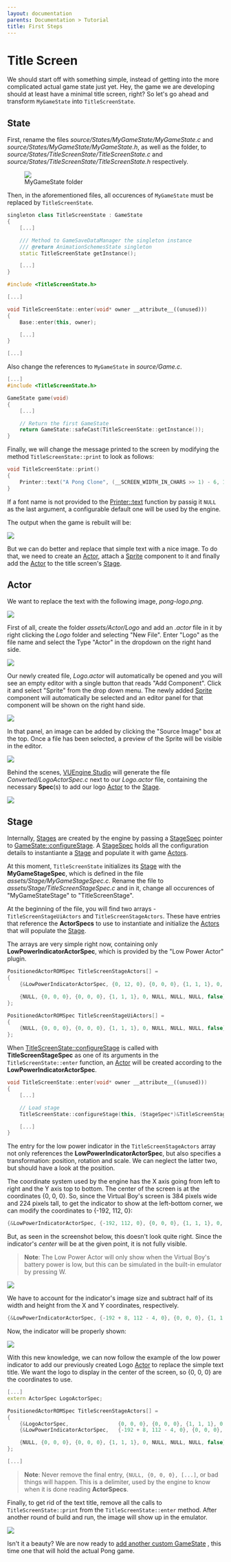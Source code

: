 ```yaml
---
layout: documentation
parents: Documentation > Tutorial
title: First Steps
---
```


# Title Screen

We should start off with something simple, instead of getting into the more complicated actual game state just yet. Hey, the game we are developing should at least have a minimal title screen, right? So let's go ahead and transform `MyGameState` into `TitleScreenState`.

## State

First, rename the files _source/States/MyGameState/MyGameState.c_ and _source/States/MyGameState/MyGameState.h_, as well as the folder, to _source/States/TitleScreenState/TitleScreenState.c_ and _source/States/TitleScreenState/TitleScreenState.h_ respectively.

<figure>
    <a href="/documentation/images/tutorial/my-game-state-folders.png" data-toggle="lightbox" data-gallery="gallery" data-caption="MyGameState folder">
        <img src="/documentation/images/tutorial/my-game-state-folders.png" />
    </a>
    <figcaption>
        MyGameState folder
    </figcaption>
</figure>

Then, in the aforementioned files, all occurences of `MyGameState` must be replaced by `TitleScreenState`.

```cpp
singleton class TitleScreenState : GameState
{
    [...]

    /// Method to GameSaveDataManager the singleton instance
    /// @return AnimationSchemesState singleton
    static TitleScreenState getInstance();

    [...]
}
```

```cpp
#include <TitleScreenState.h>

[...]

void TitleScreenState::enter(void* owner __attribute__((unused)))
{
    Base::enter(this, owner);

    [...]
}

[...]
```

Also change the references to `MyGameState` in _source/Game.c_.

```cpp
[...]
#include <TitleScreenState.h>

GameState game(void)
{
    [...]

    // Return the first GameState
    return GameState::safeCast(TitleScreenState::getInstance());
}
```

Finally, we will change the message printed to the screen by modifying the method `TitleScreenState::print` to look as follows:

```cpp
void TitleScreenState::print()
{
    Printer::text("A Pong Clone", (__SCREEN_WIDTH_IN_CHARS >> 1) - 6, 12, NULL);
}
```

If a font name is not provided to the [Printer::text](/documentation/api/class-printer/) function by passig it `NULL` as the last argument, a configurable default one will be used by the engine.

The output when the game is rebuilt will be:

<a href="/documentation/images/tutorial/a-pong-clone.png" data-toggle="lightbox" data-gallery="gallery" data-caption="Game Title"><img src="/documentation/images/tutorial/a-pong-clone.png"/></a>

But we can do better and replace that simple text with a nice image. To do that, we need to create an [Actor](/documentation/api/class-actor/), attach a [Sprite](/documentation/api/class-sprite/) component to it and finally add the [Actor](/documentation/api/class-actor/) to the title screen's [Stage](/documentation/api/class-stage/).

## Actor

We want to replace the text with the following image, _pong-logo.png_.

<a href="/documentation/images/tutorial/pong-logo.png" data-toggle="lightbox" data-gallery="gallery" data-caption="Pong Logo"><img src="/documentation/images/tutorial/pong-logo.png" /></a>

First of all, create the folder _assets/Actor/Logo_ and add an _.actor_ file in it by right clicking the _Logo_ folder and selecting "New File". Enter "Logo" as the file name and select the Type "Actor" in the dropdown on the right hand side.

<a href="/documentation/images/tutorial/new-actor-file.png" data-toggle="lightbox" data-gallery="gallery" data-caption="New Actor file"><img src="/documentation/images/tutorial/new-actor-file.png" /></a>

Our newly created file, _Logo.actor_ will automatically be opened and you will see an empty editor with a single button that reads "Add Component". Click it and select "Sprite" from the drop down menu. The newly added [Sprite](/documentation/api/class-sprite/) component will automatically be selected and an editor panel for that component will be shown on the right hand side.

<a href="/documentation/images/tutorial/new-sprite-component.png" data-toggle="lightbox" data-gallery="gallery" data-caption="New Sprite Component"><img src="/documentation/images/tutorial/new-sprite-component.png" /></a>

In that panel, an image can be added by clicking the "Source Image" box at the top. Once a file has been selected, a preview of the Sprite will be visible in the editor.

<a href="/documentation/images/tutorial/pong-sprite.png" data-toggle="lightbox" data-gallery="gallery" data-caption="Pong Sprite"><img src="/documentation/images/tutorial/pong-sprite.png" /></a>

Behind the scenes, [VUEngine Studio](https://www.vuengine.dev/) will generate the file _Converted/LogoActorSpec.c_ next to our _Logo.actor_ file, containing the necessary **Spec**(s) to add our logo [Actor](/documentation/api/class-actor/) to the [Stage](/documentation/api/class-stage/).

<a href="/documentation/images/tutorial/logo-actor-spec.png" data-toggle="lightbox" data-gallery="gallery" data-caption="Logo Actor Spec"><img src="/documentation/images/tutorial/logo-actor-spec.png" /></a>

## Stage

Internally, [Stages](/documentation/api/class-stage/) are created by the engine by passing a [StageSpec](/documentation/api/struct-stage-spec/) pointer to [GameState::configureStage](/documentation/api/class-game-state/). A [StageSpec](/documentation/api/struct-stage-spec/) holds all the configuration details to instantiante a [Stage](/documentation/api/class-stage/) and populate it with
game [Actors](/documentation/api/class-actor/).

At this moment, `TitleScreenState` initializes its [Stage](/documentation/api/class-stage/) with the **MyGameStageSpec**, which is defined in the file _assets/Stage/MyGameStageSpec.c_. Rename the file to _assets/Stage/TitleScreenStageSpec.c_ and in it, change all occurences of "MyGameStateStage" to "TitleScreenStage".

At the beginning of the file, you will find two arrays - `TitleScreenStageUiActors` and `TitleScreenStageActors`. These have entries that reference the **ActorSpecs** to use to instantiate and initialize the [Actors](/documentation/api/class-actor/) that will populate the [Stage](/documentation/api/class-stage/).

The arrays are very simple right now, containing only **LowPowerIndicatorActorSpec**, which is provided by the "Low Power Actor" plugin.

```cpp
PositionedActorROMSpec TitleScreenStageActors[] =
{
    {&LowPowerIndicatorActorSpec, {0, 12, 0}, {0, 0, 0}, {1, 1, 1}, 0, NULL, NULL, NULL, false},

    {NULL, {0, 0, 0}, {0, 0, 0}, {1, 1, 1}, 0, NULL, NULL, NULL, false},
};

PositionedActorROMSpec TitleScreenStageUiActors[] =
{
    {NULL, {0, 0, 0}, {0, 0, 0}, {1, 1, 1}, 0, NULL, NULL, NULL, false},
};
```

When [TitleScreenState::configureStage](/documentation/api/class-game-state/) is called with **TitleScreenStageSpec** as one of its arguments in the `TitleScreenState::enter` function, an [Actor](/documentation/api/class-actor/) will be created according to the **LowPowerIndicatorActorSpec**.

```cpp
void TitleScreenState::enter(void* owner __attribute__((unused)))
{
    [...]

    // Load stage
    TitleScreenState::configureStage(this, (StageSpec*)&TitleScreenStageSpec, NULL);

    [...]
}
```

The entry for the low power indicator in the `TitleScreenStageActors` array not only references the **LowPowerIndicatorActorSpec**, but also specifies a transformation: position, rotation and scale. We can neglect the latter two, but should have a look at the position.

The coordinate system used by the engine has the X axis going from left to right and the Y axis top to bottom. The center of the screen is at the coordinates {0, 0, 0}. So, since the Virtual Boy's screen is 384 pixels wide and 224 pixels tall, to get the indicator to show at the left-bottom corner, we can modify the coordinates to {-192, 112, 0}:

```cpp
{&LowPowerIndicatorActorSpec, {-192, 112, 0}, {0, 0, 0}, {1, 1, 1}, 0, NULL, NULL, NULL, false},
```

But, as seen in the screenshot below, this doesn't look quite right. Since the indicator's _center_ will be at the given point, it is not fully visible.

> **Note**: The Low Power Actor will only show when the Virtual Boy's battery power is low, but this can be simulated in the built-in emulator by pressing <span class="keys">W</span>.

<a href="/documentation/images/tutorial/low-power-indicator-wrong.png" data-toggle="lightbox" data-gallery="gallery" data-caption="Low Power Indicator"><img src="/documentation/images/tutorial/low-power-indicator-wrong.png" /></a>

We have to account for the indicator's image size and subtract half of its width and height from the X and Y coordinates, respectively.

```cpp
{&LowPowerIndicatorActorSpec, {-192 + 8, 112 - 4, 0}, {0, 0, 0}, {1, 1, 1}, 0, NULL, NULL, NULL, false},
```

Now, the indicator will be properly shown:

<a href="/documentation/images/tutorial/low-power-indicator-right.png" data-toggle="lightbox" data-gallery="gallery" data-caption="Low Power Indicator"><img src="/documentation/images/tutorial/low-power-indicator-right.png" /></a>

With this new knowledge, we can now follow the example of the low power indicator to add our previously created Logo [Actor](/documentation/api/class-actor/) to replace the simple text title. We want the logo to display in the center of the screen, so {0, 0, 0} are the coordinates to use.

```cpp
[...]
extern ActorSpec LogoActorSpec;

PositionedActorROMSpec TitleScreenStageActors[] =
{
    {&LogoActorSpec,                {0, 0, 0}, {0, 0, 0}, {1, 1, 1}, 0, NULL, NULL, NULL, false},
    {&LowPowerIndicatorActorSpec,   {-192 + 8, 112 - 4, 0}, {0, 0, 0}, {1, 1, 1}, 0, NULL, NULL, NULL, false},

    {NULL, {0, 0, 0}, {0, 0, 0}, {1, 1, 1}, 0, NULL, NULL, NULL, false},
};

[...]
```

> **Note**: Never remove the final entry, `{NULL, {0, 0, 0}, [...]`, or bad things will happen. This is a delimiter, used by the engine to know when it is done reading **ActorSpecs**.

Finally, to get rid of the text title, remove all the calls to `TitleScreenState::print` from the `TitleScreenState::enter` method. After another round of build and run, the image will show up in the emulator.

<a href="/documentation/images/tutorial/title-screen.png" data-toggle="lightbox" data-gallery="gallery" data-caption="Title Screen"><img src="/documentation/images/tutorial/title-screen.png" /></a>

Isn't it a beauty? We are now ready to [add another custom GameState](/documentation/tutorial/pong-game-state/) <i class="fa fa-arrow-right"></i>, this time one that will hold the actual Pong game.
